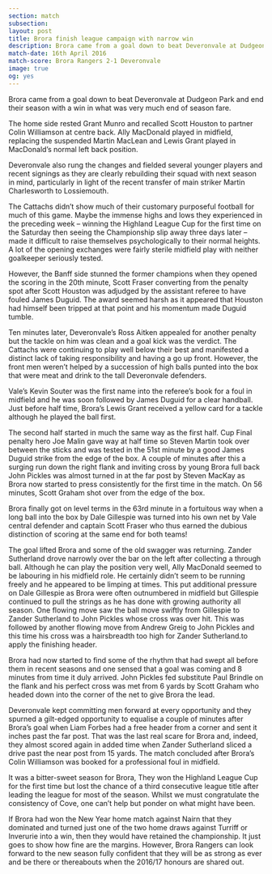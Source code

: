 ```yaml
---
section: match
subsection:
layout: post
title: Brora finish league campaign with narrow win
description: Brora came from a goal down to beat Deveronvale at Dudgeon Park and end their season with a win in what was very much end of season fare. 
match-date: 16th April 2016
match-score: Brora Rangers 2-1 Deveronvale
image: true
og: yes
---
```

Brora came from a goal down to beat Deveronvale at Dudgeon Park and end their season with a win in what was very much end of season fare. 

The home side rested Grant Munro and recalled Scott Houston to partner Colin Williamson at centre back. Ally MacDonald played in midfield, replacing the suspended Martin MacLean and Lewis Grant played in MacDonald’s normal left back position. 

Deveronvale also rung the changes and fielded several younger players and recent signings as they are clearly rebuilding their squad with next season in mind, particularly in light of the recent transfer of main striker Martin Charlesworth to Lossiemouth.   

The Cattachs didn’t show much of their customary purposeful football for much of this game. Maybe the immense highs and lows they experienced in the preceding week – winning the Highland League Cup for the first time on the Saturday then seeing the Championship slip away three days later – made it difficult to raise themselves psychologically to their normal heights. A lot of the opening exchanges were fairly sterile midfield play with neither goalkeeper seriously tested. 

However, the Banff side stunned the former champions when they opened the scoring in the 20th minute, Scott Fraser converting from the penalty spot after Scott Houston was adjudged by the assistant referee to have fouled James Duguid. The award seemed harsh as it appeared that Houston had himself been tripped at that point and his momentum made Duguid tumble. 

Ten minutes later, Deveronvale’s Ross Aitken appealed for another penalty but the tackle on him was clean and a goal kick was the verdict. The Cattachs were continuing to play well below their best and manifested a distinct lack of taking responsibility and having a go up front. However, the front men weren’t helped by a succession of high balls punted into the box that were meat and drink to the tall Deveronvale defenders. 

Vale’s Kevin Souter was the first name into the referee’s book for a foul in midfield and he was soon followed by James Duguid for a clear handball. Just before half time, Brora’s Lewis Grant received a yellow card for a tackle although he played the ball first. 

The second half started in much the same way as the first half. Cup Final penalty hero Joe Malin gave way at half time so Steven Martin took over between the sticks and was tested in the 51st minute by a good James Duguid strike from the edge of the box. A couple of minutes after this a surging run down the right flank and inviting cross by young Brora full back John Pickles was almost turned in at the far post by Steven MacKay as Brora now started to press consistently for the first time in the match. On 56 minutes, Scott Graham shot over from the edge of the box. 

Brora finally got on level terms in the 63rd minute in a fortuitous way when a long ball into the box by Dale Gillespie was turned into his own net by Vale central defender and captain Scott Fraser who thus earned the dubious distinction of scoring at the same end for both teams! 

The goal lifted Brora and some of the old swagger was returning. Zander Sutherland drove narrowly over the bar on the left after collecting a through ball. Although he can play the position very well, Ally MacDonald seemed to be labouring in his midfield role. He certainly didn’t seem to be running freely and he appeared to be limping at times. This put additional pressure on Dale Gillespie as Brora were often outnumbered in midfield but Gillespie continued to pull the strings as he has done with growing authority all season. One flowing move saw the ball move swiftly from Gillespie to Zander Sutherland to John Pickles whose cross was over hit. This was followed by another flowing move from Andrew Greig to John Pickles and this time his cross was a hairsbreadth too high for Zander Sutherland.to apply the finishing header. 

Brora had now started to find some of the rhythm that had swept all before them in recent seasons and one sensed that a goal was coming and 8 minutes from time it duly arrived. John Pickles fed substitute Paul Brindle on the flank and his perfect cross was met from 6 yards by Scott Graham who headed down into the corner of the net to give Brora the lead.

Deveronvale kept committing men forward at every opportunity and they spurned a gilt-edged opportunity to equalise a couple of minutes after Brora’s goal when Liam Forbes had a free header from a corner and sent it inches past the far post. That was the last real scare for Brora and, indeed, they almost scored again in added time when Zander Sutherland sliced a drive past the near post from 15 yards. The match concluded after Brora’s Colin Williamson was booked for a professional foul in midfield. 

It was a bitter-sweet season for Brora, They won the Highland League Cup for the first time but lost the chance of a third consecutive league title after leading the league for most of the season. Whilst we must congratulate the consistency of Cove, one can’t help but ponder on what might have been. 

If Brora had won the New Year home match against Nairn that they dominated and turned just one of the two home draws against Turriff or Inverurie into a win, then they would have retained the championship. It just goes to show how fine are the margins. However, Brora Rangers can look forward to the new season fully confident that they will be as strong as ever and be there or thereabouts when the 2016/17 honours 
are shared out.
